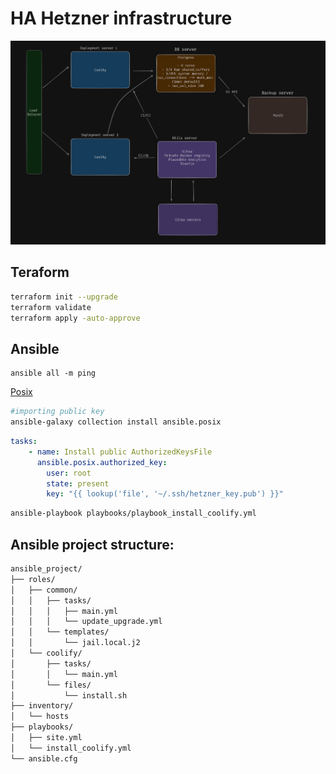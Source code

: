 # HA Hetzner infrastructure

![infra-diagram](public/01_infra_diagram.png)

## Teraform
```bash
terraform init --upgrade
terraform validate
terraform apply -auto-approve
```


## Ansible
```
ansible all -m ping
```

[Posix](https://docs.ansible.com/ansible/latest/collections/ansible/posix/authorized_key_module.html)

```bash
#importing public key
ansible-galaxy collection install ansible.posix
```

```yml
tasks:
    - name: Install public AuthorizedKeysFile
      ansible.posix.authorized_key:
        user: root
        state: present
        key: "{{ lookup('file', '~/.ssh/hetzner_key.pub') }}"
```


```bash
ansible-playbook playbooks/playbook_install_coolify.yml
```

## Ansible project structure:
```bash
ansible_project/
├── roles/
│   ├── common/
│   │   ├── tasks/
│   │   │   ├── main.yml
│   │   │   └── update_upgrade.yml
│   │   └── templates/
│   │       └── jail.local.j2
│   └── coolify/
│       ├── tasks/
│       │   └── main.yml
│       └── files/
│           └── install.sh
├── inventory/
│   └── hosts
├── playbooks/
│   ├── site.yml
│   └── install_coolify.yml
└── ansible.cfg
```